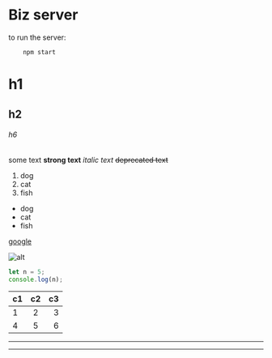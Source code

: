 # Biz server

to run the server:

```
    npm start
```

# h1

## h2

###### h6

some text
**strong text**
_italic text_
~~deprecated text~~
<br>

1. dog
2. cat
3. fish

- dog
- cat
- fish

[google](https://www.google.com)

![alt](https://www.startpage.com/sp/sxpra?url=https%3A%2F%2Fupload.wikimedia.org%2Fwikipedia%2Fcommons%2Fthumb%2F7%2F70%2FChevrolet_small-block_engine_-_Automobile_Driving_Museum_-_El_Segundo%252C_CA_-_DSC01736.jpg%2F200px-Chevrolet_small-block_engine_-_Automobile_Driving_Museum_-_El_Segundo%252C_CA_-_DSC01736.jpg)

```javascript
let n = 5;
console.log(n);
```

| c1  | c2  |  c3 |
| --- | :-: | --: |
| 1   |  2  |   3 |
| 4   |  5  |   6 |

---

---
